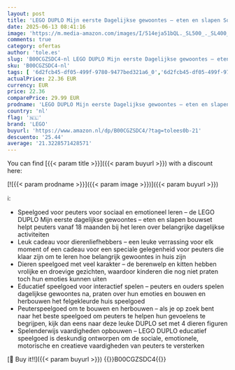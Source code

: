 ```yaml
---
layout: post
title: 'LEGO DUPLO Mijn eerste Dagelijkse gewoontes – eten en slapen Sociaal en Emotioneel Rollenspel Met 4 Dieren Figuren  Educatief Cadeau voor Peuters vanaf 1 5 Jaar 10414'
date: 2025-06-13 08:41:16
image: 'https://m.media-amazon.com/images/I/514eja51bQL._SL500_._SL400_.jpg'
comments: true
category: ofertas
author: 'tole.es'
slug: 'B00CGZSDC4-nl LEGO DUPLO Mijn eerste Dagelijkse gewoontes – eten en...'
sku: 'B00CGZSDC4-nl'
tags: [ '6d2fcb45-df05-499f-9780-9477bed321a6_0','6d2fcb45-df05-499f-9780-9477bed321a6_2601','6d2fcb45-df05-499f-9780-9477bed321a6_501','Arborist Merchandising Root','Bouw- & constructiespeelgoed','Bouwstenen & blokken','Educatief speelgoed','Montessori','Self Service','Sinterklaas','Special Features Stores','Speelgoed & spellen','lego','🇳🇱', ]
actualPrice: 22.36 EUR
currency: EUR
price: 22.36
comparePrice: 29.99 EUR
prodname: 'LEGO DUPLO Mijn eerste Dagelijkse gewoontes – eten en slapen Sociaal en Emotioneel Rollenspel Met 4 Dieren Figuren  Educatief Cadeau voor Peuters vanaf 1 5 Jaar 10414'
country: 'nl'
flag: '🇳🇱'
brand: 'LEGO'
buyurl: 'https://www.amazon.nl/dp/B00CGZSDC4/?tag=tolees0b-21'
descuento: '25.44'
average: '21.3228571428571'
---
```


You can find [{{< param title >}}]({{< param buyurl >}}) with a discount here:

[![{{< param prodname >}}]({{< param image >}})]({{< param buyurl >}})

ℹ️:

- Speelgoed voor peuters voor sociaal en emotioneel leren – de LEGO DUPLO Mijn eerste dagelijkse gewoontes – eten en slapen bouwset helpt peuters vanaf 18 maanden bij het leren over belangrijke dagelijkse activiteiten
- Leuk cadeau voor dierenliefhebbers – een leuke verrassing voor elk moment of een cadeau voor een speciale gelegenheid voor peuters die klaar zijn om te leren hoe belangrijk gewoontes in huis zijn
- Dieren speelgoed met veel karakter – de berenwelp en kitten hebben vrolijke en droevige gezichten, waardoor kinderen die nog niet praten toch hun emoties kunnen uiten
- Educatief speelgoed voor interactief spelen – peuters en ouders spelen dagelijkse gewoontes na, praten over hun emoties en bouwen en herbouwen het felgekleurde huis speelgoed
- Peuterspeelgoed om te bouwen en herbouwen – als je op zoek bent naar het beste speelgoed om peuters te helpen hun gevoelens te begrijpen, kijk dan eens naar deze leuke DUPLO set met 4 dieren figuren
- Spelenderwijs vaardigheden opbouwen – LEGO DUPLO educatief speelgoed is deskundig ontworpen om de sociale, emotionele, motorische en creatieve vaardigheden van peuters te versterken

[🛒 Buy it!!]({{< param buyurl >}})
{{<world>}}B00CGZSDC4{{</world>}}
